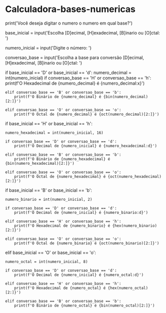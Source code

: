 # Calculadora-bases-numericas

print('Você deseja digitar o numero o numero em qual base?')

base_inicial = input('Escolha [D]ecimal, [H]exadecimal, [B]inario ou [O]ctal: ')

numero_inicial = input('Digite o número: ')

conversao_base = input('Escolha a base para conversão [D]ecimal, [H]exadecimal, [B]inario ou [O]ctal: ')

if base_inicial == 'D' or base_inicial == 'd':
    numero_decimal = int(numero_inicial)
    if conversao_base == 'H' or conversao_base == 'h':
        print(f'O Hexadecimal de {numero_decimal} é {numero_decimal:x}')

    elif conversao_base == 'B' or conversao_base == 'b':
        print(f'O Binário de {numero_decimal} é {bin(numero_decimal)[2:]}')

    elif conversao_base == 'O' or conversao_base == 'o':
        print(f'O Octal de {numero_decimal} é {oct(numero_decimal)[2:]}')

if base_inicial == 'H' or base_inicial == 'h':

    numero_hexadecimal = int(numero_inicial, 16)

    if conversao_base == 'D' or conversao_base == 'd':
        print(f'O Decimal de {numero_inicial} é {numero_hexadecimal:d}')

    elif conversao_base == 'B' or conversao_base == 'b':
        print(f'O Binário de {numero_hexadecimal} é {bin(numero_hexadecimal)[2:]}')

    elif conversao_base == 'O' or conversao_base == 'o':
        print(f'O Octal de {numero_hexadecimal} é {oct(numero_hexadecimal)[2:]}')

if base_inicial == 'B' or base_inicial == 'b':

    numero_binario = int(numero_inicial, 2)

    if conversao_base == 'D' or conversao_base == 'd':
        print(f'O Decimal de {numero_inicial} é {numero_binario:d}')

    elif conversao_base == 'H' or conversao_base == 'h':
        print(f'O Hexadecimal de {numero_binario} é {hex(numero_binario)[2:]}')

    elif conversao_base == 'O' or conversao_base == 'o':
        print(f'O Octal de {numero_binario} é {oct(numero_binario)[2:]}')
        
elif base_inicial == 'O' or base_inicial == 'o':

    numero_octal = int(numero_inicial, 8)

    if conversao_base == 'D' or conversao_base == 'd':
        print(f'O Decimal de {numero_inicial} é {numero_octal:d}')

    elif conversao_base == 'H' or conversao_base == 'h':
        print(f'O Hexadecimal de {numero_octal} é {hex(numero_octal)[2:]}')

    elif conversao_base == 'B' or conversao_base == 'b':
        print(f'O Binário de {numero_octal} é {bin(numero_octal)[2:]}')
        
